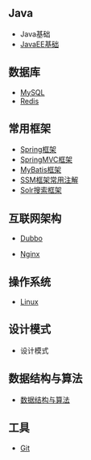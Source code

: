## Java

- Java基础
- [JavaEE基础](JavaEE基础)

## 数据库

- [MySQL](MySQL.md)
- [Redis](Redis.md)

## 常用框架

- [Spring框架](Spring.md)
- [SpringMVC框架](SpringMVC.md)
- [MyBatis框架](MyBatis.md)
- [SSM框架常用注解](SSM框架常用注解.md)
- [Solr搜索框架](Solr.md)

## 互联网架构

- [Dubbo](Dubbo.md)

- [Nginx](Nginx.md)

## 操作系统

- [Linux](Linux.md)

## 设计模式

- 设计模式

## 数据结构与算法

- [数据结构与算法](数据结构与算法.md)

## 工具

- [Git](Git.md)



